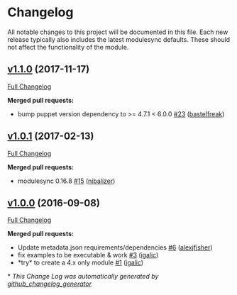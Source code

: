 # Changelog

All notable changes to this project will be documented in this file.
Each new release typically also includes the latest modulesync defaults.
These should not affect the functionality of the module.

## [v1.1.0](https://github.com/voxpupuli/puppet-jolokia/tree/v1.1.0) (2017-11-17)

[Full Changelog](https://github.com/voxpupuli/puppet-jolokia/compare/v1.0.1...v1.1.0)

**Merged pull requests:**

- bump puppet version dependency to \>= 4.7.1 \< 6.0.0 [\#23](https://github.com/voxpupuli/puppet-jolokia/pull/23) ([bastelfreak](https://github.com/bastelfreak))

## [v1.0.1](https://github.com/voxpupuli/puppet-jolokia/tree/v1.0.1) (2017-02-13)

[Full Changelog](https://github.com/voxpupuli/puppet-jolokia/compare/v1.0.0...v1.0.1)

**Merged pull requests:**

- modulesync 0.16.8 [\#15](https://github.com/voxpupuli/puppet-jolokia/pull/15) ([nibalizer](https://github.com/nibalizer))

## [v1.0.0](https://github.com/voxpupuli/puppet-jolokia/tree/v1.0.0) (2016-09-08)

[Full Changelog](https://github.com/voxpupuli/puppet-jolokia/compare/62fb15016e26bd0c023d3df55e8b132c2c68b126...v1.0.0)

**Merged pull requests:**

- Update metadata.json requirements/dependencies [\#6](https://github.com/voxpupuli/puppet-jolokia/pull/6) ([alexjfisher](https://github.com/alexjfisher))
- fix examples to be executable & work [\#3](https://github.com/voxpupuli/puppet-jolokia/pull/3) ([igalic](https://github.com/igalic))
- \*try\* to create a 4.x only module [\#1](https://github.com/voxpupuli/puppet-jolokia/pull/1) ([igalic](https://github.com/igalic))



\* *This Change Log was automatically generated by [github_changelog_generator](https://github.com/skywinder/Github-Changelog-Generator)*